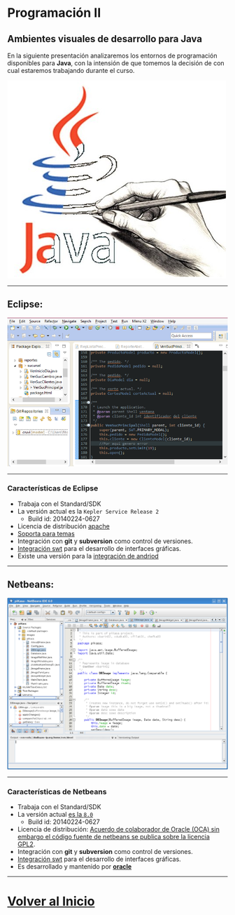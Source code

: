 Programación II
===============================================

Ambientes visuales de desarrollo para Java 
---------------------------------------------

En la siguiente presentación analizaremos los entornos de programación disponibles para **Java**, con la intensión de que tomemos la decisión de con cual estaremos trabajando durante el curso.

![Java](img/java.jpg)

---------------------------------------------

## Eclipse:

![entorno_eclipse](img/entorno_eclipse.png)


---------------------------------------------

### Características de Eclipse

 - Trabaja con el Standard/SDK
 - La versión actual es la `Kepler Service Release 2`
   - Build id: 20140224-0627
 - Licencia de distribución [apache](http://apache.org/)
 -  [Soporta para temas](http://eclipsecolorthemes.org/?view=how-to-use)
 -  Integración con **git** y **subversion** como control de versiones.
 -  [Integración swt](http://www.eclipse.org/swt/) para el desarrollo de interfaces gráficas.
 -  Existe una versión para la [integración de andriod](http://developer.android.com/sdk/index.html?hl=sk)

---------------------------------------------

## Netbeans:

![entorno_eclipse](img/entorno_netbeans.png)

---------------------------------------------

### Características de Netbeans

 - Trabaja con el Standard/SDK
 - La versión actual [es la `8.0`](https://netbeans.org/community/releases/80/relnotes.html)
   - Build id: 20140224-0627
 - Licencia de distribución: [Acuerdo de colaborador de Oracle (OCA) sin embargo el código fuente de netbeans se publica sobre la licencia GPL2](https://netbeans.org/about/legal/index.html).
 -  Integración con **git** y **subversion** como control de versiones.
 -  [Integración swt](http://www.eclipse.org/swt/) para el desarrollo de interfaces gráficas.
 -  Es desarrollado y mantenido por [**oracle**](http://oracle/)
 

---------------------------------------------

 [Volver al Inicio](../../index.html)
====================================================
